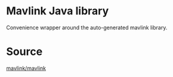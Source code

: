 # Mavlink Java library
Convenience wrapper around the auto-generated mavlink library.

# Source
[mavlink/mavlink](https://github.com/mavlink/mavlink)
